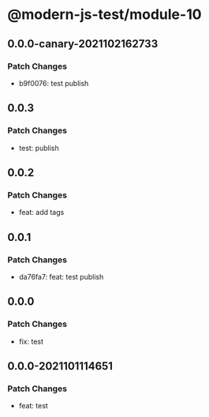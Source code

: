 # @modern-js-test/module-10

## 0.0.0-canary-2021102162733

### Patch Changes

- b9f0076: test publish

## 0.0.3

### Patch Changes

- test: publish

## 0.0.2

### Patch Changes

- feat: add tags

## 0.0.1

### Patch Changes

- da76fa7: feat: test publish

## 0.0.0

### Patch Changes

- fix: test

## 0.0.0-2021101114651

### Patch Changes

- feat: test
